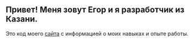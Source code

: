 ## Привет! Меня зовут Егор и я разработчик из Казани.
Это код моего [cайта](https://egorpavlovs.github.io/) с информацией о моих навыках и опыте работы.
